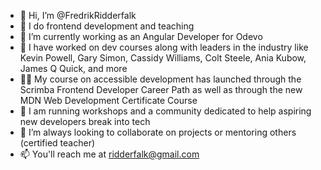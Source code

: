- 👋 Hi, I’m @FredrikRidderfalk
- 👀 I do frontend development and teaching
- 🌱 I’m currently working as an Angular Developer for Odevo
- 🎉 I have worked on dev courses along with leaders in the industry like Kevin Powell, Gary Simon, Cassidy Williams, Colt Steele, Ania Kubow, James Q Quick, and more
- 🧑‍🏫 My course on accessible development has launched through the Scrimba Frontend Developer Career Path as well as through the new MDN Web Development Certificate Course
- 💜 I am running workshops and a community dedicated to help aspiring new developers break into tech
- 💞️ I’m always looking to collaborate on projects or mentoring others (certified teacher)
- 📫 You'll reach me at ridderfalk@gmail.com

<!---
FredrikRidderfalk/FredrikRidderfalk is a ✨ special ✨ repository because its `README.md` (this file) appears on your GitHub profile.
You can click the Preview link to take a look at your changes.
--->
